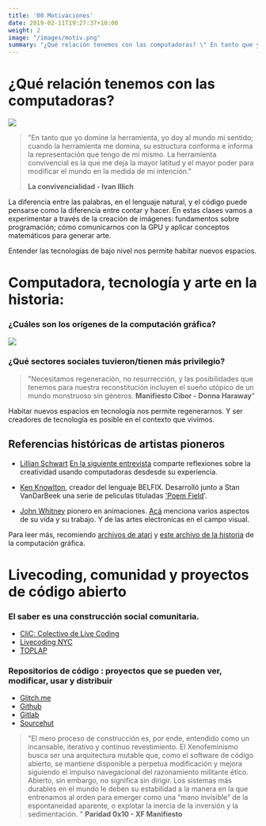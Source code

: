 ```yaml
---
title: '00 Motivaciones'
date: 2019-02-11T19:27:37+10:00
weight: 2
image: "/images/motiv.png"
summary: "¿Qué relación tenemos con las computadoras? \" En tanto que yo domine la herramienta, yo doy al mundo mi sentido; cuando la herramienta me domina, su estructura conforma e informa la representación que tengo de mí mismo. La herramienta convivencial"
---
```


# ¿Qué relación tenemos con las computadoras?

![](/images/ww.png)


>"En tanto que yo domine la herramienta, yo doy al mundo mi sentido; cuando la herramienta me domina, su estructura conforma e informa la representación que tengo de mí mismo. La herramienta convivencial es la que me deja la mayor latitud y el mayor poder para modificar el mundo en la medida de mi intención."
>
>**La convivencialidad - Ivan Illich**


La diferencia entre las palabras, en el lenguaje natural, y el código puede pensarse como la diferencia entre contar y hacer. En estas clases vamos a experimentar a través de la creación de imágenes: fundamentos sobre programación; cómo comunicarnos con la GPU y aplicar conceptos matemáticos para generar arte.

Entender las tecnologias de bajo nivel nos permite habitar nuevos espacios.


# Computadora, tecnología y arte en la historia:

### ¿Cuáles son los orígenes de la computación gráfica? 

![](/images/hombre.png)

### ¿Qué sectores sociales tuvieron/tienen más privilegio? 
>"Necesitamos regeneración, no resurrección, y las posibilidades que tenemos para nuestra reconstitución incluyen el sueño utópico de un mundo monstruoso sin géneros. **Manifiesto Cibor - Donna Haraway**"

Habitar nuevos espacios en tecnología nos permite regenerarnos. Y ser creadores de tecnología es posible en el contexto que vivimos.



## Referencias históricas de artistas pioneros

- [Lillian Schwart](https://www.google.com/search?client=firefox-b-d&q=Lillian+Schwartz)
[En la siguiente entrevista](https://vimeo.com/103817431) comparte reflexiones sobre la creatividad usando computadoras desdesde su experiencia.

- [Ken Knowlton](https://www.kenknowlton.com/), creador del lenguaje BELFIX. Desarrolló junto a Stan VanDarBeek una serie de peliculas tituladas ['Poem Field](https://www.youtube.com/watch?v=V4agEv3Nkcs&t=11s)'.

- [John Whitney](https://www.awn.com/mag/issue2.5/2.5pages/2.5moritzwhitney.html) pionero en animaciones. [Acá](https://www.youtube.com/watch?v=cP5Mj6ZvZJc) menciona varios aspectos de su vida y su trabajo. Y de las artes electronicas en el campo visual.

Para leer más, recomiendo [archivos de atari](https://www.atariarchives.org) y [este archivo de la historia](http://www.cs.cmu.edu/~ph/nyit/masson/history.htm) de la computación gráfica.


# Livecoding, comunidad y proyectos de código abierto 

### **El saber es una construcción social comunitaria.**

-  [CliC: Colectivo de Live Coding](https://colectivo-de-livecoders.gitlab.io/)
-  [Livecoding NYC](https://livecode.nyc/)
-  [TOPLAP](https://toplap.org/)

### **Repositorios de código : proyectos que se pueden ver, modificar, usar y distribuir**

- [Glitch.me](https://glitch.com/)
- [Github](https://github.com/)
- [Gitlab](https://about.gitlab.com/)
- [Sourcehut](https://sourcehut.org/)


>"El mero proceso de construcción es, por ende, entendido como un incansable, iterativo y continuo revestimiento. El Xenofeminismo busca ser una arquitectura mutable que, como el software de código abierto, se mantiene disponible a perpetua modificación y mejora siguiendo el impulso navegacional del razonamiento militante ético. Abierto, sin embargo, no significa sin dirigir. Los sistemas más durables en el mundo le deben su estabilidad a la manera en la que entrenamos al orden para emerger como una “mano invisible” de la espontaneidad aparente, o explotar la inercia de la inversión y la sedimentación. " **Paridad 0x10 - XF Manifiesto**
